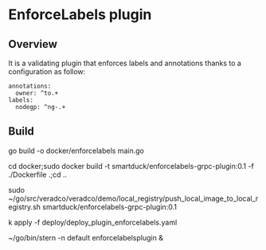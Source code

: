# EnforceLabels plugin

## Overview

It is a validating plugin that enforces labels and annotations thanks to a configuration as follow:
```
annotations: 
  owner: ^to.+
labels: 
  nodegp: ^ng-.+
```

## Build

go build -o docker/enforcelabels main.go

cd docker;sudo docker build -t smartduck/enforcelabels-grpc-plugin:0.1 -f ./Dockerfile .;cd ..

sudo ~/go/src/veradco/veradco/demo/local_registry/push_local_image_to_local_registry.sh smartduck/enforcelabels-grpc-plugin:0.1

k apply -f deploy/deploy_plugin_enforcelabels.yaml

~/go/bin/stern -n default enforcelabelsplugin &
